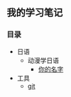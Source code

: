 ## 我的学习笔记

### 目录
* 日语
    * 动漫学日语
        * [你的名字](/riyu/dongman/nidemingzi.md)
* 工具
    * [git](/gongju/git.md)
